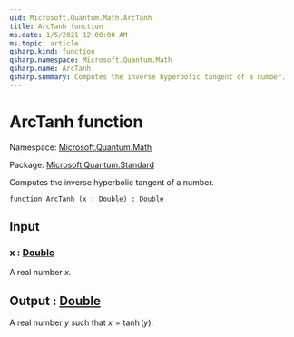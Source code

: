 ```yaml
---
uid: Microsoft.Quantum.Math.ArcTanh
title: ArcTanh function
ms.date: 1/5/2021 12:00:00 AM
ms.topic: article
qsharp.kind: function
qsharp.namespace: Microsoft.Quantum.Math
qsharp.name: ArcTanh
qsharp.summary: Computes the inverse hyperbolic tangent of a number.
---
```


# ArcTanh function

Namespace: [Microsoft.Quantum.Math](xref:Microsoft.Quantum.Math)

Package: [Microsoft.Quantum.Standard](https://nuget.org/packages/Microsoft.Quantum.Standard)


Computes the inverse hyperbolic tangent of a number.

```qsharp
function ArcTanh (x : Double) : Double
```


## Input

### x : [Double](xref:microsoft.quantum.lang-ref.double)

A real number $x$.



## Output : [Double](xref:microsoft.quantum.lang-ref.double)

A real number $y$ such that $x = \tanh(y)$.
